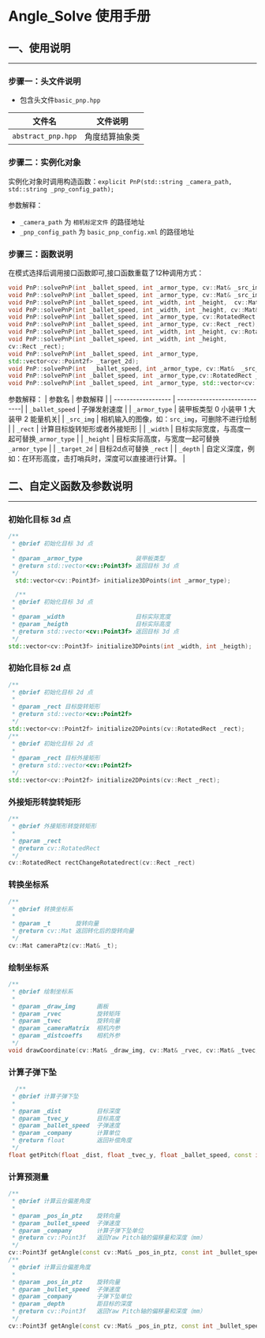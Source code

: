 # Angle_Solve 使用手册


## 一、使用说明

---

### 步骤一：头文件说明

- 包含头文件`basic_pnp.hpp`

| 文件名                  | 文件说明                                   |
| ---------------------- | ------------------------------------------- |
| `abstract_pnp.hpp`     | 角度结算抽象类           |
### 步骤二：实例化对象

实例化对象时调用构造函数：`explicit PnP(std::string _camera_path, std::string _pnp_config_path);`

参数解释：
- `_camera_path` 为 `相机标定文件` 的路径地址
- `_pnp_config_path` 为 `basic_pnp_config.xml` 的路径地址
  
### 步骤三：函数说明

在模式选择后调用接口函数即可,接口函数重载了12种调用方式：

  ```cpp
  void PnP::solvePnP(int _ballet_speed, int _armor_type, cv::Mat& _src_img, cv::RotatedRect _rect);
  void PnP::solvePnP(int _ballet_speed, int _armor_type, cv::Mat& _src_img, cv::Rect _rect);
  void PnP::solvePnP(int _ballet_speed, int _width, int _height,  cv::Mat& _src_img, cv::RotatedRect _rect);
  void PnP::solvePnP(int _ballet_speed, int _width, int _height, cv::Mat& _src_img, cv::Rect _rect);
  void PnP::solvePnP(int _ballet_speed, int _armor_type, cv::RotatedRect _rect);            
  void PnP::solvePnP(int _ballet_speed, int _armor_type, cv::Rect _rect);
  void PnP::solvePnP(int _ballet_speed, int _width, int _height, cv::RotatedRect _rect);
  void PnP::solvePnP(int _ballet_speed, int _width, int _height, 
  cv::Rect _rect);
  void PnP::solvePnP(int _ballet_speed, int _armor_type,
  std::vector<cv::Point2f> _target_2d);
  void PnP::solvePnP(int  _ballet_speed, int _armor_type, cv::Mat&  _src_img, std::vector<cv::Point2f> _target_2d);
  void PnP::solvePnP(int _ballet_speed, int _armor_type,cv::RotatedRect _rect, int _depth)
  void PnP::solvePnP(int _ballet_speed, int _armor_type, std::vector<cv::Point2f> _target_2d, int _depth)


  ```
  参数解释：
  |      参数名         |           参数解释             |
  | ------------------ | -----------------------------|
  | `_ballet_speed`    | 子弹发射速度 |
  | `_armor_type`      | 装甲板类型 0 小装甲 1 大装甲 2 能量机关| 
  | `_src_img`         | 相机输入的图像，如：`src_img`，可删除不进行绘制 |
  | `_rect`            | 计算目标旋转矩形或者外接矩形 |
  | `_width`           | 目标实际宽度，与高度一起可替换`_armor_type` |
  | `_height`          | 目标实际高度，与宽度一起可替换`_armor_type` | 
  | `_target_2d`       | 目标2d点可替换 `_rect` |
  | `_depth`           | 自定义深度，例如：在环形高度，击打哨兵时，深度可以直接进行计算。 |

## 二、自定义函数及参数说明

---

### 初始化目标 3d 点

```cpp
/**
 * @brief 初始化目标 3d 点
 * 
 * @param _armor_type               装甲板类型
 * @return std::vector<cv::Point3f> 返回目标 3d 点
 */
  std::vector<cv::Point3f> initialize3DPoints(int _armor_type);

  /**
 * @brief 初始化目标 3d 点
 * 
 * @param _width                    目标实际宽度
 * @param _heigth                   目标实际高度
 * @return std::vector<cv::Point3f> 返回目标 3d 点
 */
std::vector<cv::Point3f> initialize3DPoints(int _width, int _heigth);
```

### 初始化目标 2d 点

  ```cpp
  /**
   * @brief 初始化目标 2d 点
   * 
   * @param _rect 目标旋转矩形
   * @return std::vector<cv::Point2f> 
   */
  std::vector<cv::Point2f> initialize2DPoints(cv::RotatedRect _rect);
  /**
   * @brief 初始化目标 2d 点
   *
   * @param _rect 目标外接矩形
   * @return std::vector<cv::Point2f>
   */
  std::vector<cv::Point2f> initialize2DPoints(cv::Rect _rect);
  ```

### 外接矩形转旋转矩形

  ```cpp
  /**
   * @brief 外接矩形转旋转矩形
   * 
   * @param _rect 
   * @return cv::RotatedRect 
   */
  cv::RotatedRect rectChangeRotatedrect(cv::Rect _rect)
  ```

### 转换坐标系

  ```cpp
  /**
   * @brief 转换坐标系
   *
   * @param _t       旋转向量
   * @return cv::Mat 返回转化后的旋转向量
   */
  cv::Mat cameraPtz(cv::Mat& _t);
  ```

### 绘制坐标系

  ```cpp
  /**
   * @brief 绘制坐标系
   * 
   * @param _draw_img      画板
   * @param _rvec          旋转矩阵
   * @param _tvec          旋转向量
   * @param _cameraMatrix  相机内参
   * @param _distcoeffs    相机外参
   */
  void drawCoordinate(cv::Mat& _draw_img, cv::Mat& _rvec, cv::Mat& _tvec,cv::Mat& _cameraMatrix, cv::Mat& _distcoeffs);
  ```

### 计算子弹下坠

  ```cpp
    /**
   * @brief 计算子弹下坠
   * 
   * @param _dist          目标深度
   * @param _tvec_y        目标高度 
   * @param _ballet_speed  子弹速度
   * @param _company       计算单位
   * @return float         返回补偿角度
   */
  float getPitch(float _dist, float _tvec_y, float _ballet_speed, const int _company = 1);
  ```

### 计算预测量

  ```cpp
  /**
   * @brief 计算云台偏差角度
   * 
   * @param _pos_in_ptz    旋转向量
   * @param _bullet_speed  子弹速度
   * @param _company       计算子弹下坠单位
   * @return cv::Point3f   返回Yaw Pitch轴的偏移量和深度（mm）
   */
  cv::Point3f getAngle(const cv::Mat& _pos_in_ptz, const int _bullet_speed, const int _company);
  /**
   * @brief 计算云台偏差角度
   *
   * @param _pos_in_ptz    旋转向量
   * @param _bullet_speed  子弹速度
   * @param _company       子弹下坠单位
   * @param _depth         距目标的深度
   * @return cv::Point3f   返回Yaw Pitch轴的偏移量和深度（mm）
   */
  cv::Point3f getAngle(const cv::Mat& _pos_in_ptz, const int _bullet_speed, const int _company, const int _depth);

  ```

